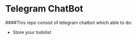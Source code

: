 # Telegram ChatBot

####This repo consist of telegram chatbot which able to do:
* Store your todolist 
